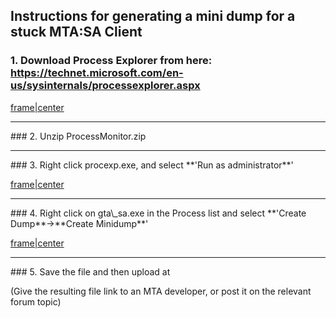 Instructions for generating a mini dump for a stuck MTA:SA Client
-----------------------------------------------------------------

### 1. Download Process Explorer from here: <https://technet.microsoft.com/en-us/sysinternals/processexplorer.aspx>

[frame|center](/docs/file:client_pe_1.png.md "wikilink")

<hr/>
### 2. Unzip ProcessMonitor.zip

<hr/>
### 3. Right click procexp.exe, and select **'Run as administrator**'

[frame|center](/docs/file:client_pe_2.png.md "wikilink")

<hr/>
### 4. Right click on gta\_sa.exe in the Process list and select **'Create Dump**-&gt;**Create Minidump**'

[frame|center](/docs/file:client_pe_3.png.md "wikilink")

<hr/>
### 5. Save the file and then upload at <http://upload.mtasa.com/>

(Give the resulting file link to an MTA developer, or post it on the relevant forum topic)
